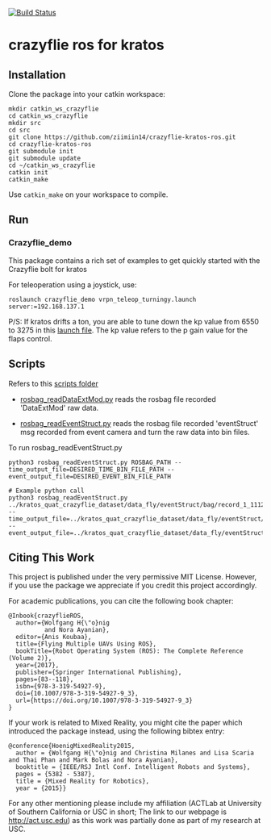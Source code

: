 [![Build Status](https://travis-ci.org/whoenig/crazyflie_ros.svg?branch=master)](https://travis-ci.org/whoenig/crazyflie_ros)

crazyflie ros for kratos
=============

## Installation

Clone the package into your catkin workspace:
```
mkdir catkin_ws_crazyflie
cd catkin_ws_crazyflie
mkdir src
cd src
git clone https://github.com/ziimiin14/crazyflie-kratos-ros.git
cd crazyflie-kratos-ros
git submodule init
git submodule update
cd ~/catkin_ws_crazyflie
catkin init
catkin_make
```

Use `catkin_make` on your workspace to compile.

## Run

### Crazyflie_demo

This package contains a rich set of examples to get quickly started with the Crazyflie bolt for kratos

For teleoperation using a joystick, use:
```
roslaunch crazyflie_demo vrpn_teleop_turningy.launch server:=192.168.137.1
```
P/S: If kratos drifts a ton, you are able to tune down the kp value from 6550 to 3275 in this [launch file](https://github.com/ziimiin14/crazyflie-kratos-ros/blob/master/crazyflie_demo/launch/turningy.launch). The kp value refers to the p gain value for the flaps control.
## Scripts
Refers to this [scripts folder](https://github.com/ziimiin14/crazyflie-kratos-ros/tree/master/scripts)

- [rosbag_readDataExtMod.py](https://github.com/ziimiin14/crazyflie-kratos-ros/blob/master/scripts/rosbag_readDataExtMod.py) reads the rosbag file recorded 'DataExtMod' raw data.

- [rosbag_readEventStruct.py](https://github.com/ziimiin14/crazyflie-kratos-ros/blob/master/scripts/rosbag_readEventStruct.py) reads the rosbag file recorded 'eventStruct' msg recorded from event camera and turn the raw data into bin files.

To run rosbag_readEventStruct.py
```
python3 rosbag_readEventStruct.py ROSBAG_PATH --time_output_file=DESIRED_TIME_BIN_FILE_PATH --event_output_file=DESIRED_EVENT_BIN_FILE_PATH

# Example python call
python3 rosbag_readEventStruct.py ../kratos_quat_crazyflie_dataset/data_fly/eventStruct/bag/record_1_11122021_eventStruct.bag --time_output_file=../kratos_quat_crazyflie_dataset/data_fly/eventStruct/bin/record_1_11122021_eventTime.bin --event_output_file=../kratos_quat_crazyflie_dataset/data_fly/eventStruct/bin/record_1_11122021_eventOnly.bin

```
## Citing This Work

This project is published under the very permissive MIT License. However,
if you use the package we appreciate if you credit this project accordingly.

For academic publications, you can cite the following book chapter:
```
@Inbook{crazyflieROS,
  author={Wolfgang H{\"o}nig
          and Nora Ayanian},
  editor={Anis Koubaa},
  title={Flying Multiple UAVs Using ROS},
  bookTitle={Robot Operating System (ROS): The Complete Reference  (Volume 2)},
  year={2017},
  publisher={Springer International Publishing},
  pages={83--118},
  isbn={978-3-319-54927-9},
  doi={10.1007/978-3-319-54927-9_3},
  url={https://doi.org/10.1007/978-3-319-54927-9_3}
}

```

If your work is related to Mixed Reality, you might cite the paper which introduced the package instead, using the following bibtex entry:
```
@conference{HoenigMixedReality2015,
  author = {Wolfgang H{\"o}nig and Christina Milanes and Lisa Scaria and Thai Phan and Mark Bolas and Nora Ayanian},
  booktitle = {IEEE/RSJ Intl Conf. Intelligent Robots and Systems},
  pages = {5382 - 5387},
  title = {Mixed Reality for Robotics},
  year = {2015}}
```

For any other mentioning please include my affiliation (ACTLab at University of Southern California or USC in short; The link to our webpage is http://act.usc.edu) as this work was partially done as part of my research at USC.
